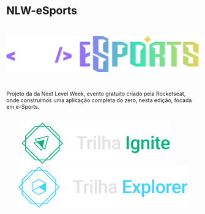 # NLW-eSports
<br>

<p align="center"><img width="600" src="./.github/nlw-esports-logo.svg"></p>
<br>

Projeto da da Next Level Week, evento gratuito criado pela Rocketseat, onde construimos uma aplicação completa do zero, nesta edição, focada em e-Sports.
<br><br>

<p align="center"><img src=".github/ignite-track-logo.svg">‎ ‎ ‎ ‎ ‎ ‎ ‎ ‎ ‎ ‎  <img src=".github/explorer-track-logo.svg"></p>
